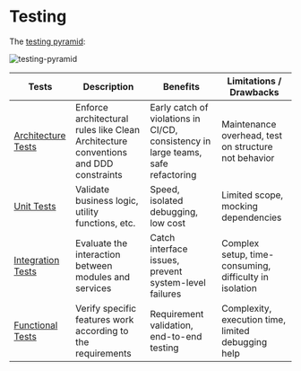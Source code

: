 Testing
=======

The [testing pyramid](https://deviq.com/testing/testing-pyramid):

![testing-pyramid](https://deviq.com/static/00860c8cf28a032355230ac344ff29c9/e88ff/the-testing-pyramid.webp)

| Tests                                                                                                              | Description                                                                         | Benefits                                                                         | Limitations / Drawbacks                                |
| ------------------------------------------------------------------------------------------------------------------ | ----------------------------------------------------------------------------------- | -------------------------------------------------------------------------------- | ------------------------------------------------------ |
| [Architecture Tests](https://www.milanjovanovic.tech/blog/enforcing-software-architecture-with-architecture-tests) | Enforce architectural rules like Clean Architecture conventions and DDD constraints | Early catch of violations in CI/CD, consistency in large teams, safe refactoring | Maintenance overhead, test on structure not behavior   |
| [Unit Tests](https://deviq.com/testing/unit-tests)                                                                 | Validate business logic, utility functions, etc.                                    | Speed, isolated debugging, low cost                                              | Limited scope, mocking dependencies                    |
| [Integration Tests](https://deviq.com/testing/integration-tests)                                                   | Evaluate the interaction between modules and services                               | Catch interface issues, prevent system-level failures                            | Complex setup, time-consuming, difficulty in isolation |
| [Functional Tests](https://deviq.com/testing/functional-tests)                                                     | Verify specific features work according to the requirements                         | Requirement validation, end-to-end testing                                       | Complexity, execution time, limited debugging help     |
